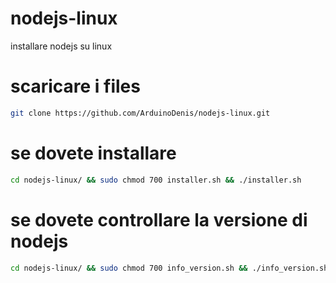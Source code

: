 # nodejs-linux
installare nodejs su linux

# scaricare i files

```bash
git clone https://github.com/ArduinoDenis/nodejs-linux.git
```

# se dovete installare
```bash
cd nodejs-linux/ && sudo chmod 700 installer.sh && ./installer.sh
```

# se dovete controllare la versione di nodejs
```bash
cd nodejs-linux/ && sudo chmod 700 info_version.sh && ./info_version.sh
```
